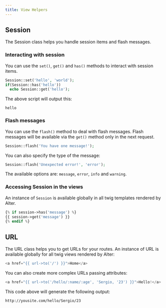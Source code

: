 ```yaml
---
title: View Helpers
---
```


## Session

The Session class helps you handle session items and flash messages.

### Interacting with session

You can use the `set()`, `get()` and `has()` methods to interact with session items.

```php
Session::set('hello', 'world');
if(Session::has('hello'))
  echo Session::get('hello');
```

The above script will output this:

    hello
    
    
### Flash messages

You can use the `flash()` method to deal with flash messages. Flash messages will be available via the `get()` method only in the next request.

```php
Session::flash('You have one message!');
```

You can also specify the type of the message: 

```php
Session::flash('Unexpected error!', 'error');
```

The available options are: `message`, `error`, `info` and `warning`.

### Accessing Session in the views

An instance of `Session` is available globally in all twig templates rendered by Alter.

```php
{% if session->has('message') %}
{{ session->get('message') }}
{% endif %}
```


## URL

The URL class helps you to get URLs for your routes.
An instance of URL is available globally for all twig views rendered by Alter:

```php
<a href="{{ url->to('/') }}">Home</a>
```

You can also create more complex URLs passing attributes:

```php
<a href="{{ url->to('/hello/:name/:age', 'Sergio, '23') }}">Hello!</a>
```

This code above will generate the following output:

    http://yousite.com/hello/Sergio/23
